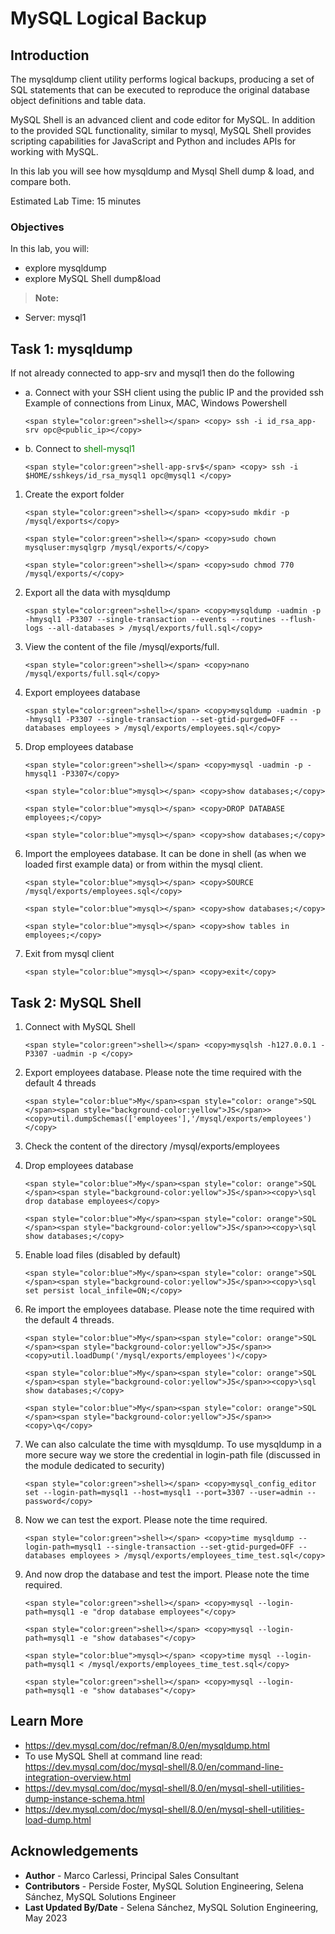 # MySQL Logical Backup

## Introduction
The mysqldump client utility performs logical backups, producing a set of SQL statements that can be executed to reproduce the original database object definitions and table data. 

MySQL Shell is an advanced client and code editor for MySQL. In addition to the provided SQL functionality, similar to mysql, MySQL Shell provides scripting capabilities for JavaScript and Python and includes APIs for working with MySQL. 

In this lab you will see how mysqldump and Mysql Shell dump & load, and compare both.

Estimated Lab Time: 15 minutes

### Objectives
In this lab, you will:
* explore mysqldump 
* explore MySQL Shell dump&load 


> **Note:**
 * Server: mysql1

## Task 1: mysqldump

If not already connected to app-srv and mysql1 then do the following
- a. Connect with your SSH client using the public IP and the provided ssh Example of connections from Linux, MAC, Windows Powershell

    ```
    <span style="color:green">shell></span> <copy> ssh -i id_rsa_app-srv opc@<public_ip></copy>
    ```
- b. Connect to <span style="color:green">shell-mysql1</span>
    ```
    <span style="color:green">shell-app-srv$</span> <copy> ssh -i $HOME/sshkeys/id_rsa_mysql1 opc@mysql1 </copy>
    ```

1. Create the export folder
    ```
    <span style="color:green">shell></span> <copy>sudo mkdir -p /mysql/exports</copy>
    ```
    ```
    <span style="color:green">shell></span> <copy>sudo chown mysqluser:mysqlgrp /mysql/exports/</copy>
    ```
    ```
    <span style="color:green">shell></span> <copy>sudo chmod 770 /mysql/exports/</copy>
    ```

2. Export all the data with mysqldump
    ```
    <span style="color:green">shell></span> <copy>mysqldump -uadmin -p -hmysql1 -P3307 --single-transaction --events --routines --flush-logs --all-databases > /mysql/exports/full.sql</copy>
    ```

3. View  the content of the file /mysql/exports/full.
    ```
    <span style="color:green">shell></span> <copy>nano /mysql/exports/full.sql</copy>
    ```

4. Export employees database
    ```
    <span style="color:green">shell></span> <copy>mysqldump -uadmin -p -hmysql1 -P3307 --single-transaction --set-gtid-purged=OFF --databases employees > /mysql/exports/employees.sql</copy>
    ```

5. Drop employees database
    ```
    <span style="color:green">shell></span> <copy>mysql -uadmin -p -hmysql1 -P3307</copy>
    ```
    ```
    <span style="color:blue">mysql></span> <copy>show databases;</copy>
    ```
    ```
    <span style="color:blue">mysql></span> <copy>DROP DATABASE employees;</copy>
    ```
    ```
    <span style="color:blue">mysql></span> <copy>show databases;</copy>
    ```

6. Import the employees database.
    It can be done in shell (as when we loaded first example data) or from within the mysql client.
    ```
    <span style="color:blue">mysql></span> <copy>SOURCE /mysql/exports/employees.sql</copy>
    ```
    ```
    <span style="color:blue">mysql></span> <copy>show databases;</copy>
    ```
    ```
    <span style="color:blue">mysql></span> <copy>show tables in employees;</copy>
    ```

7. Exit from mysql client
    ```
    <span style="color:blue">mysql></span> <copy>exit</copy>
    ```
    
## Task 2: MySQL Shell
1. Connect with MySQL Shell
    ```
    <span style="color:green">shell></span> <copy>mysqlsh -h127.0.0.1 -P3307 -uadmin -p </copy>
    ```

2. Export employees database.
    Please note the time required with the default 4 threads
    ```
    <span style="color:blue">My</span><span style="color: orange">SQL </span><span style="background-color:yellow">JS</span>><copy>util.dumpSchemas(['employees'],'/mysql/exports/employees')</copy>
    ```
3. Check the content of the directory /mysql/exports/employees

4. Drop employees database
    ```
    <span style="color:blue">My</span><span style="color: orange">SQL </span><span style="background-color:yellow">JS</span>><copy>\sql drop database employees</copy>
    ```
    ```
    <span style="color:blue">My</span><span style="color: orange">SQL </span><span style="background-color:yellow">JS</span>><copy>\sql show databases;</copy>
    ```

5. Enable load files (disabled by default)
    ```
    <span style="color:blue">My</span><span style="color: orange">SQL </span><span style="background-color:yellow">JS</span>><copy>\sql set persist local_infile=ON;</copy>
    ```

6. Re import the employees database.
    Please note the time required with the default 4 threads.
    ```
    <span style="color:blue">My</span><span style="color: orange">SQL </span><span style="background-color:yellow">JS</span>><copy>util.loadDump('/mysql/exports/employees')</copy>
    ```
    ```
    <span style="color:blue">My</span><span style="color: orange">SQL </span><span style="background-color:yellow">JS</span>><copy>\sql show databases;</copy>
    ```
    ```
    <span style="color:blue">My</span><span style="color: orange">SQL </span><span style="background-color:yellow">JS</span>><copy>\q</copy>
    ```

7. We can also calculate the time with mysqldump. To use mysqldump in a more secure way we store the credential in login-path file (discussed in the module dedicated to security)
    ```
    <span style="color:green">shell></span> <copy>mysql_config_editor set --login-path=mysql1 --host=mysql1 --port=3307 --user=admin --password</copy>
    ```

8. Now we can test the export.
    Please note the time required.
    ```
    <span style="color:green">shell></span> <copy>time mysqldump --login-path=mysql1 --single-transaction --set-gtid-purged=OFF --databases employees > /mysql/exports/employees_time_test.sql</copy>
    ```

9. And now drop the database and test the import. 
    Please note the time required.
    ```
    <span style="color:green">shell></span> <copy>mysql --login-path=mysql1 -e "drop database employees"</copy>
    ```
    ```
    <span style="color:green">shell></span> <copy>mysql --login-path=mysql1 -e "show databases"</copy>
    ```
    ```
    <span style="color:blue">mysql></span> <copy>time mysql --login-path=mysql1 < /mysql/exports/employees_time_test.sql</copy>
    ```
    ```
    <span style="color:green">shell></span> <copy>mysql --login-path=mysql1 -e "show databases"</copy>
    ```



## Learn More
* https://dev.mysql.com/doc/refman/8.0/en/mysqldump.html
* To use MySQL Shell at command line read: https://dev.mysql.com/doc/mysql-shell/8.0/en/command-line-integration-overview.html
* https://dev.mysql.com/doc/mysql-shell/8.0/en/mysql-shell-utilities-dump-instance-schema.html
* https://dev.mysql.com/doc/mysql-shell/8.0/en/mysql-shell-utilities-load-dump.html


## Acknowledgements
* **Author** - Marco Carlessi, Principal Sales Consultant
* **Contributors** -  Perside Foster, MySQL Solution Engineering, Selena Sánchez, MySQL Solutions Engineer
* **Last Updated By/Date** - Selena Sánchez, MySQL Solution Engineering, May 2023

